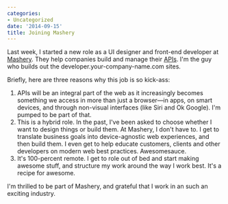 ```yaml
---
categories:
- Uncategorized
date: '2014-09-15'
title: Joining Mashery
---
```


Last week, I started a new role as a UI designer and front-end developer at [Mashery](http://www.mashery.com/). They help companies build and manage their [APIs](http://en.wikipedia.org/wiki/Application_programming_interface). I'm the guy who builds out the developer.your-company-name.com sites.

Briefly, here are three reasons why this job is so kick-ass:

1. APIs will be an integral part of the web as it increasingly becomes something we access in more than just a browser&mdash;in apps, on smart devices, and through non-visual interfaces (like Siri and Ok Google). I'm pumped to be part of that.
2. This is a hybrid role. In the past, I've been asked to choose whether I want to design things or build them. At Mashery, I don't have to. I get to translate business goals into device-agnostic web experiences, and then build them. I even get to help educate customers, clients and other developers on modern web best practices. Awesomesauce.
3. It's 100-percent remote. I get to role out of bed and start making awesome stuff, and structure my work around the way I work best. It's a recipe for awesome.

I'm thrilled to be part of Mashery, and grateful that I work in an such an exciting industry.